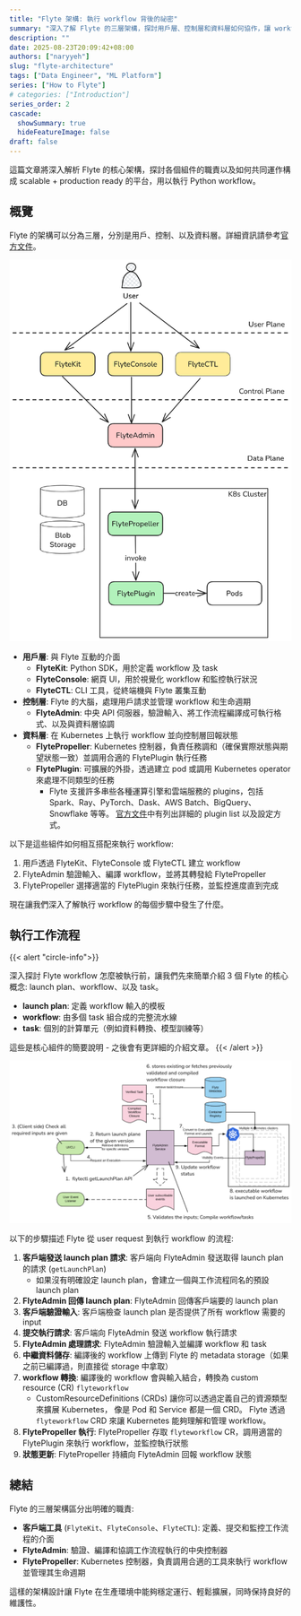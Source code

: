 ```yaml
---
title: "Flyte 架構: 執行 workflow 背後的祕密"
summary: "深入了解 Flyte 的三層架構，探討用戶層、控制層和資料層如何協作，讓 workflow 在大規模環境中穩定運行"
description: ""
date: 2025-08-23T20:09:42+08:00
authors: ["naryyeh"]
slug: "flyte-architecture"
tags: ["Data Engineer", "ML Platform"]
series: ["How to Flyte"]
# categories: ["Introduction"]
series_order: 2
cascade:
  showSummary: true
  hideFeatureImage: false
draft: false
---
```


這篇文章將深入解析 Flyte 的核心架構，探討各個組件的職責以及如何共同運作構成 scalable +
production ready 的平台，用以執行 Python workflow。

## 概覽

Flyte 的架構可以分為三層，分別是用戶、控制、以及資料層。詳細資訊請參考[官方文件](https://www.union.ai/docs/v1/flyte/architecture/component-architecture/)。

![flyte-architecture-overview-simple](img/flyte-architecture-overview-simple.png "簡化的 Flyte 架構")


- **用戶層**: 與 Flyte 互動的介面
    - **FlyteKit**: Python SDK，用於定義 workflow 及 task
    - **FlyteConsole**: 網頁 UI，用於視覺化 workflow 和監控執行狀況
    - **FlyteCTL**: CLI 工具，從終端機與 Flyte 叢集互動
- **控制層**: Flyte 的大腦，處理用戶請求並管理 workflow 和生命週期
    - **FlyteAdmin**: 中央 API 伺服器，驗證輸入、將工作流程編譯成可執行格式、以及與資料層協調
- **資料層**: 在 Kubernetes 上執行 workflow 並向控制層回報狀態
    - **FlytePropeller**: Kubernetes 控制器，負責任務調和（確保實際狀態與期望狀態一致）並調用合適的 FlytePlugin 執行任務
    - **FlytePlugin**: 可擴展的外掛，透過建立 pod 或調用 Kubernetes operator 來處理不同類型的任務
        - Flyte 支援許多串些各種運算引擎和雲端服務的 plugins，包括 Spark、Ray、PyTorch、Dask、AWS
        Batch、BigQuery、Snowflake 等等。
        [官方文件](https://www.union.ai/docs/v1/flyte/deployment/flyte-plugins/kubernetes-plugins/)中有列出詳細的
        plugin list 以及設定方式。


以下是這些組件如何相互搭配來執行 workflow:
1. 用戶透過 FlyteKit、FlyteConsole 或 FlyteCTL 建立 workflow
2. FlyteAdmin 驗證輸入、編譯 workflow，並將其轉發給 FlytePropeller
3. FlytePropeller 選擇適當的 FlytePlugin 來執行任務，並監控進度直到完成

現在讓我們深入了解執行 workflow 的每個步驟中發生了什麼。

## 執行工作流程

{{< alert "circle-info">}}

深入探討 Flyte workflow 怎麼被執行前，讓我們先來簡單介紹 3 個 Flyte 的核心概念: launch
plan、workflow、以及 task。
- **launch plan**: 定義 workflow 輸入的模板
- **workflow**: 由多個 task 組合成的完整流水線
- **task**: 個別的計算單元（例如資料轉換、模型訓練等）

這些是核心組件的簡要說明 - 之後會有更詳細的介紹文章。
{{< /alert >}}

![register-execute-workflow](img/register-execute-workflow.png "註冊並執行 workflow")


以下的步驟描述 Flyte 從 user request 到執行 workflow 的流程:

1. **客戶端發送 launch plan 請求**: 客戶端向 FlyteAdmin 發送取得 launch plan 的請求 (`getLaunchPlan`)
    - 如果沒有明確設定 launch plan，會建立一個與工作流程同名的預設 launch plan
2. **FlyteAdmin 回傳 launch plan**: FlyteAdmin 回傳客戶端要的 launch plan
3. **客戶端驗證輸入**: 客戶端檢查 launch plan 是否提供了所有 workflow 需要的 input
4. **提交執行請求**: 客戶端向 FlyteAdmin 發送 workflow 執行請求
5. **FlyteAdmin 處理請求**: FlyteAdmin 驗證輸入並編譯 workflow 和 task
6. **中繼資料儲存**: 編譯後的 workflow 上傳到 Flyte 的 metadata storage（如果之前已編譯過，則直接從 storage 中拿取）
7. **workflow 轉換**: 編譯後的 workflow 會與輸入結合，轉換為 custom resource (CR) `flyteworkflow`
    - CustomResourceDefinitions (CRDs) 讓你可以透過定義自己的資源類型來擴展 Kubernetes，
    像是 Pod 和 Service 都是一個 CRD。 Flyte 透過 `flyteworkflow` CRD 來讓 Kubernetes
    能夠理解和管理 workflow。
8. **FlytePropeller 執行**: FlytePropeller 存取 `flyteworkflow` CR，調用適當的 FlytePlugin 來執行 workflow，並監控執行狀態
9. **狀態更新**: FlytePropeller 持續向 FlyteAdmin 回報 workflow 狀態


## 總結

Flyte 的三層架構區分出明確的職責: 

- **客戶端工具** (`FlyteKit`、`FlyteConsole`、`FlyteCTL`): 定義、提交和監控工作流程的介面
- **FlyteAdmin**: 驗證、編譯和協調工作流程執行的中央控制器
- **FlytePropeller**: Kubernetes 控制器，負責調用合適的工具來執行 workflow 並管理其生命週期

這樣的架構設計讓 Flyte 在生產環境中能夠穩定運行、輕鬆擴展，同時保持良好的維護性。
